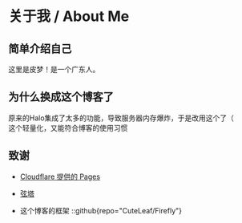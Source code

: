 # 关于我 / About Me

## 简单介绍自己

这里是皮梦！是一个广东人。

## 为什么换成这个博客了

原来的Halo集成了太多的功能，导致服务器内存爆炸，于是改用这个了（   
这个轻量化，又能符合博客的使用习惯


## 致谢

- [Cloudflare 提供的 Pages](//cloudflare.com)

- [弦塔](//xtower.site)

- 这个博客的框架
::github{repo="CuteLeaf/Firefly"}
